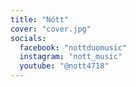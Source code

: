 ```yaml
---
title: "Nótt"
cover: "cover.jpg"
socials:
  facebook: "nottduomusic"
  instagram: "nott_music"
  youtube: "@nott4718"
---
```

